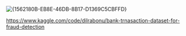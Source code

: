 
![{1562180B-EB8E-46DB-8B17-D1369C5CBFFD}](https://github.com/user-attachments/assets/b3c9e8a7-6114-41fd-be4c-abd0a6a34799)




https://www.kaggle.com/code/dilrabonu/bank-trnasaction-dataset-for-fraud-detection

